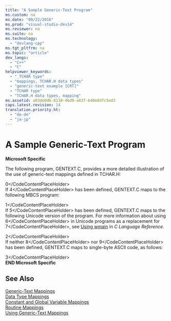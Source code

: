 ```yaml
---
title: "A Sample Generic-Text Program"
ms.custom: na
ms.date: "09/22/2016"
ms.prod: "visual-studio-dev14"
ms.reviewer: na
ms.suite: na
ms.technology: 
  - "devlang-cpp"
ms.tgt_pltfrm: na
ms.topic: "article"
dev_langs: 
  - "C++"
  - "C"
helpviewer_keywords: 
  - "_TCHAR type"
  - "mappings, TCHAR.H data types"
  - "generic-text example [CRT]"
  - "TCHAR type"
  - "TCHAR.H data types, mapping"
ms.assetid: a03de0db-8118-4bd9-a03f-640e8dfc5ed3
caps.latest.revision: 14
translation.priority.ht: 
  - "de-de"
  - "ja-jp"
---
```

# A Sample Generic-Text Program
**Microsoft Specific**  
  
 The following program, GENTEXT.C, provides a more detailed illustration of the use of generic-text mappings defined in TCHAR.H:  
  
<CodeContentPlaceHolder>0\</CodeContentPlaceHolder>  
 If <CodeContentPlaceHolder>4\</CodeContentPlaceHolder> has been defined, GENTEXT.C maps to the following MBCS program:  
  
<CodeContentPlaceHolder>1\</CodeContentPlaceHolder>  
 If <CodeContentPlaceHolder>5\</CodeContentPlaceHolder> has been defined, GENTEXT.C maps to the following Unicode version of the program. For more information about using <CodeContentPlaceHolder>6\</CodeContentPlaceHolder> in Unicode programs as a replacement for <CodeContentPlaceHolder>7\</CodeContentPlaceHolder>, see [Using wmain](../vs140/using-wmain.md) in *C Language Reference*.  
  
<CodeContentPlaceHolder>2\</CodeContentPlaceHolder>  
 If neither <CodeContentPlaceHolder>8\</CodeContentPlaceHolder> nor <CodeContentPlaceHolder>9\</CodeContentPlaceHolder> has been defined, GENTEXT.C maps to single-byte ASCII code, as follows:  
  
<CodeContentPlaceHolder>3\</CodeContentPlaceHolder>  
 **END Microsoft Specific**  
  
## See Also  
 [Generic-Text Mappings](../vs140/generic-text-mappings.md)   
 [Data Type Mappings](../vs140/data-type-mappings.md)   
 [Constant and Global Variable Mappings](../vs140/constant-and-global-variable-mappings.md)   
 [Routine Mappings](../vs140/routine-mappings.md)   
 [Using Generic-Text Mappings](../vs140/using-generic-text-mappings.md)